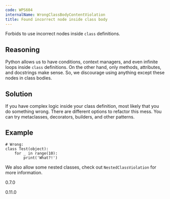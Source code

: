 ```yaml
---
code: WPS604
internalName: WrongClassBodyContentViolation
title: Found incorrect node inside class body
---
```


Forbids to use incorrect nodes inside `class` definitions.

## Reasoning
Python allows us to have conditions, context managers, and even
infinite loops inside `class` definitions. On the other hand, only
methods, attributes, and docstrings make sense. So, we discourage
using anything except these nodes in class bodies.

## Solution
If you have complex logic inside your class definition, most likely
that you do something wrong. There are different options to refactor
this mess. You can try metaclasses, decorators, builders, and other
patterns.

## Example

    # Wrong:
    class Test(object):
        for _ in range(10):
            print('What?!')

We also allow some nested classes, check out `NestedClassViolation` for
more information.

<div class="versionadded">

0.7.0

</div>

<div class="versionchanged">

0.11.0

</div>